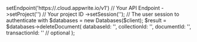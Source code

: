 <?php

use Appwrite\Client;
use Appwrite\Services\Databases;

$client = (new Client())
    ->setEndpoint('https://<REGION>.cloud.appwrite.io/v1') // Your API Endpoint
    ->setProject('<YOUR_PROJECT_ID>') // Your project ID
    ->setSession(''); // The user session to authenticate with

$databases = new Databases($client);

$result = $databases->deleteDocument(
    databaseId: '<DATABASE_ID>',
    collectionId: '<COLLECTION_ID>',
    documentId: '<DOCUMENT_ID>',
    transactionId: '<TRANSACTION_ID>' // optional
);